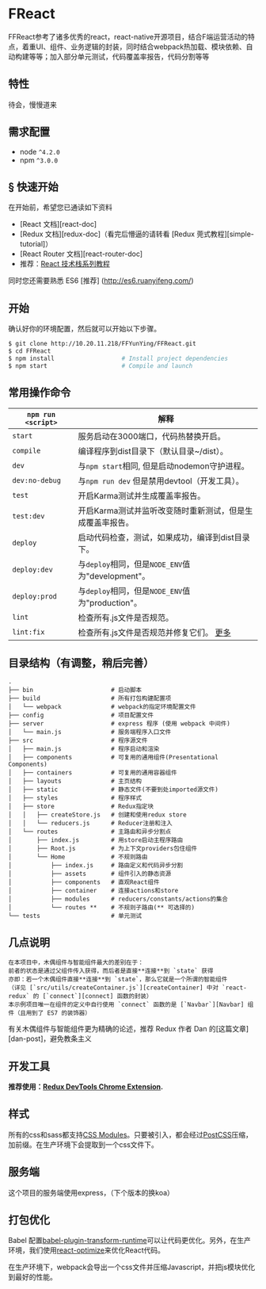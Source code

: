 # FReact 

FFReact参考了诸多优秀的react，react-native开源项目，结合F端运营活动的特点，着重UI、组件、业务逻辑的封装，同时结合webpack热加载、模块依赖、自动构建等等；加入部分单元测试，代码覆盖率报告，代码分割等等


## 特性

待会，慢慢道来

## 需求配置

* node `^4.2.0`
* npm `^3.0.0`

## <a name="getting-started">&sect; 快速开始</a>
在开始前，希望您已通读如下资料

* [React 文档][react-doc]
* [Redux 文档][redux-doc]（看完后懵逼的请转看 [Redux 莞式教程][simple-tutorial]）
* [React Router 文档][react-router-doc]
* 推荐：[React 技术栈系列教程](http://www.ruanyifeng.com/blog/2016/09/react-technology-stack.html)

同时您还需要熟悉 ES6  [推荐] (http://es6.ruanyifeng.com/)

## 开始

确认好你的环境配置，然后就可以开始以下步骤。

```bash
$ git clone http://10.20.11.218/FFYunYing/FFReact.git
$ cd FFReact
$ npm install                   # Install project dependencies
$ npm start                     # Compile and launch
```

## 常用操作命令

|`npm run <script>`|解释|
|------------------|-----------|
|`start`|服务启动在3000端口，代码热替换开启。|
|`compile`|编译程序到dist目录下（默认目录~/dist）。|
|`dev`|与`npm start`相同, 但是启动nodemon守护进程。|
|`dev:no-debug`|与`npm run dev` 但是禁用devtool（开发工具）。|
|`test`|开启Karma测试并生成覆盖率报告。|
|`test:dev`|开启Karma测试并监听改变随时重新测试，但是生成覆盖率报告。|
|`deploy`|启动代码检查，测试，如果成功，编译到dist目录下。|
|`deploy:dev`|与`deploy`相同，但是`NODE_ENV`值为"development"。|
|`deploy:prod`|与`deploy`相同，但是`NODE_ENV`值为"production"。|
|`lint`|检查所有.js文件是否规范。|
|`lint:fix`|检查所有.js文件是否规范并修复它们。 [更多](http://eslint.org/docs/user-guide/command-line-interface.html#fix)|

## 目录结构（有调整，稍后完善）

```
.
├── bin                      # 启动脚本
├── build                    # 所有打包构建配置项
│   └── webpack              # webpack的指定环境配置文件
├── config                   # 项目配置文件
├── server                   # express 程序 (使用 webpack 中间件)
│   └── main.js              # 服务端程序入口文件
├── src                      # 程序源文件
│   ├── main.js              # 程序启动和渲染
│   ├── components           # 可复用的通用组件(Presentational Components)
│   ├── containers           # 可复用的通用容器组件
│   ├── layouts              # 主页结构
│   ├── static               # 静态文件(不要到处imported源文件)
│   ├── styles               # 程序样式
│   ├── store                # Redux指定块
│   │   ├── createStore.js   # 创建和使用redux store
│   │   └── reducers.js      # Reducer注册和注入
│   └── routes               # 主路由和异步分割点
│       ├── index.js         # 用store启动主程序路由
│       ├── Root.js          # 为上下文providers包住组件
│       └── Home             # 不规则路由
│           ├── index.js     # 路由定义和代码异步分割
│           ├── assets       # 组件引入的静态资源
│           ├── components   # 直观React组件
│           ├── container    # 连接actions和store
│           ├── modules      # reducers/constants/actions的集合
│           └── routes **    # 不规则子路由(** 可选择的)
└── tests                    # 单元测试
```

## 几点说明

    在本项目中，木偶组件与智能组件最大的差别在于：  
    前者的状态是通过父组件传入获得，而后者是直接**连接**到 `state` 获得  
    亦即：若一个木偶组件直接**连接**到 `state`，那么它就是一个所谓的智能组件  
    （详见 [`src/utils/createContainer.js`][createContainer] 中对 `react-redux` 的 [`connect`][connect] 函数的封装）  
    本示例项目唯一在组件的定义中自行使用 `connect` 函数的是 [`Navbar`][Navbar] 组件（且用到了 ES7 的装饰器）

有关木偶组件与智能组件更为精确的论述，推荐 Redux 作者 Dan 的[这篇文章][dan-post]，避免教条主义
## 开发工具

**推荐使用：[Redux DevTools Chrome Extension](https://chrome.google.com/webstore/detail/redux-devtools/lmhkpmbekcpmknklioeibfkpmmfibljd).**

## 样式

所有的css和sass都支持[CSS Modules](https://github.com/css-modules/css-modules)。只要被引入，都会经过[PostCSS](https://github.com/postcss/postcss)压缩，加前缀。在生产环境下会提取到一个css文件下。

## 服务端

这个项目的服务端使用express，（下个版本的换koa）

## 打包优化

Babel 配置[babel-plugin-transform-runtime](https://www.npmjs.com/package/babel-plugin-transform-runtime)可以让代码更优化。另外，在生产环境，我们使用[react-optimize](https://github.com/thejameskyle/babel-react-optimize)来优化React代码。

在生产环境下，webpack会导出一个css文件并压缩Javascript，并把js模块优化到最好的性能。
